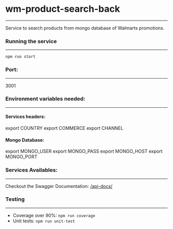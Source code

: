 # wm-product-search-back
---------------------
Service to search products from mongo database of Walmarts promotions.

### Running the service
---------------------
 ``` npm run start ```

### Port:
---------------------
3001

### Environment variables needed:
---------------------
#### Services headers:
export COUNTRY
export COMMERCE
export CHANNEL

#### Mongo Database:
export MONGO_USER
export MONGO_PASS
export MONGO_HOST
export MONGO_PORT

### Services Availables:
---------------------
Checkout the Swagger Documentation:
[/api-docs/](http://http://localhost:3001/api-docs/)

### Testing
---------------------
* Coverage over 90%: ``` npm run coverage ```
* Unit tests: ``` npm run unit-test ```
